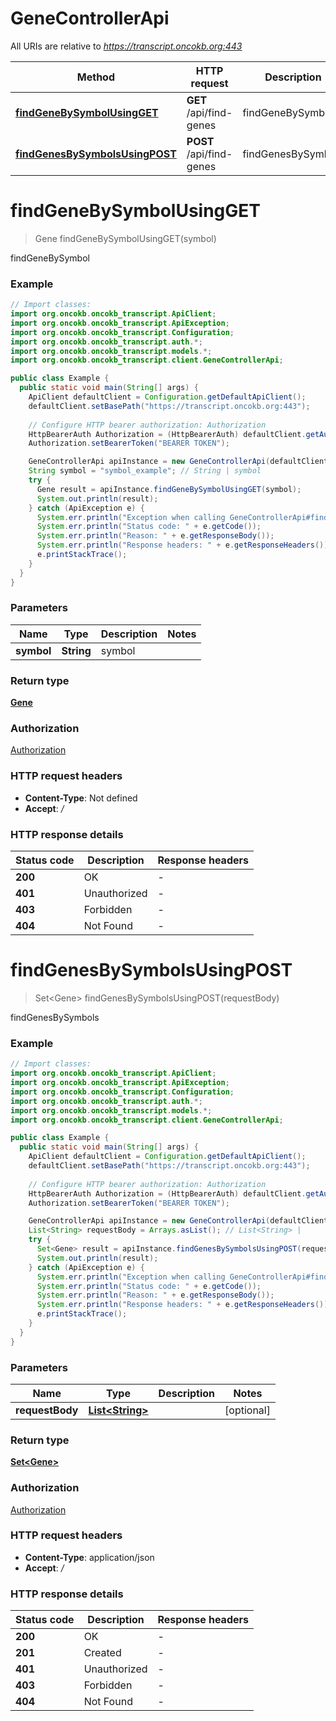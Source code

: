 # GeneControllerApi

All URIs are relative to *https://transcript.oncokb.org:443*

Method | HTTP request | Description
------------- | ------------- | -------------
[**findGeneBySymbolUsingGET**](GeneControllerApi.md#findGeneBySymbolUsingGET) | **GET** /api/find-genes | findGeneBySymbol
[**findGenesBySymbolsUsingPOST**](GeneControllerApi.md#findGenesBySymbolsUsingPOST) | **POST** /api/find-genes | findGenesBySymbols


<a name="findGeneBySymbolUsingGET"></a>
# **findGeneBySymbolUsingGET**
> Gene findGeneBySymbolUsingGET(symbol)

findGeneBySymbol

### Example
```java
// Import classes:
import org.oncokb.oncokb_transcript.ApiClient;
import org.oncokb.oncokb_transcript.ApiException;
import org.oncokb.oncokb_transcript.Configuration;
import org.oncokb.oncokb_transcript.auth.*;
import org.oncokb.oncokb_transcript.models.*;
import org.oncokb.oncokb_transcript.client.GeneControllerApi;

public class Example {
  public static void main(String[] args) {
    ApiClient defaultClient = Configuration.getDefaultApiClient();
    defaultClient.setBasePath("https://transcript.oncokb.org:443");
    
    // Configure HTTP bearer authorization: Authorization
    HttpBearerAuth Authorization = (HttpBearerAuth) defaultClient.getAuthentication("Authorization");
    Authorization.setBearerToken("BEARER TOKEN");

    GeneControllerApi apiInstance = new GeneControllerApi(defaultClient);
    String symbol = "symbol_example"; // String | symbol
    try {
      Gene result = apiInstance.findGeneBySymbolUsingGET(symbol);
      System.out.println(result);
    } catch (ApiException e) {
      System.err.println("Exception when calling GeneControllerApi#findGeneBySymbolUsingGET");
      System.err.println("Status code: " + e.getCode());
      System.err.println("Reason: " + e.getResponseBody());
      System.err.println("Response headers: " + e.getResponseHeaders());
      e.printStackTrace();
    }
  }
}
```

### Parameters

Name | Type | Description  | Notes
------------- | ------------- | ------------- | -------------
 **symbol** | **String**| symbol |

### Return type

[**Gene**](Gene.md)

### Authorization

[Authorization](../README.md#Authorization)

### HTTP request headers

 - **Content-Type**: Not defined
 - **Accept**: */*

### HTTP response details
| Status code | Description | Response headers |
|-------------|-------------|------------------|
**200** | OK |  -  |
**401** | Unauthorized |  -  |
**403** | Forbidden |  -  |
**404** | Not Found |  -  |

<a name="findGenesBySymbolsUsingPOST"></a>
# **findGenesBySymbolsUsingPOST**
> Set&lt;Gene&gt; findGenesBySymbolsUsingPOST(requestBody)

findGenesBySymbols

### Example
```java
// Import classes:
import org.oncokb.oncokb_transcript.ApiClient;
import org.oncokb.oncokb_transcript.ApiException;
import org.oncokb.oncokb_transcript.Configuration;
import org.oncokb.oncokb_transcript.auth.*;
import org.oncokb.oncokb_transcript.models.*;
import org.oncokb.oncokb_transcript.client.GeneControllerApi;

public class Example {
  public static void main(String[] args) {
    ApiClient defaultClient = Configuration.getDefaultApiClient();
    defaultClient.setBasePath("https://transcript.oncokb.org:443");
    
    // Configure HTTP bearer authorization: Authorization
    HttpBearerAuth Authorization = (HttpBearerAuth) defaultClient.getAuthentication("Authorization");
    Authorization.setBearerToken("BEARER TOKEN");

    GeneControllerApi apiInstance = new GeneControllerApi(defaultClient);
    List<String> requestBody = Arrays.asList(); // List<String> | 
    try {
      Set<Gene> result = apiInstance.findGenesBySymbolsUsingPOST(requestBody);
      System.out.println(result);
    } catch (ApiException e) {
      System.err.println("Exception when calling GeneControllerApi#findGenesBySymbolsUsingPOST");
      System.err.println("Status code: " + e.getCode());
      System.err.println("Reason: " + e.getResponseBody());
      System.err.println("Response headers: " + e.getResponseHeaders());
      e.printStackTrace();
    }
  }
}
```

### Parameters

Name | Type | Description  | Notes
------------- | ------------- | ------------- | -------------
 **requestBody** | [**List&lt;String&gt;**](String.md)|  | [optional]

### Return type

[**Set&lt;Gene&gt;**](Gene.md)

### Authorization

[Authorization](../README.md#Authorization)

### HTTP request headers

 - **Content-Type**: application/json
 - **Accept**: */*

### HTTP response details
| Status code | Description | Response headers |
|-------------|-------------|------------------|
**200** | OK |  -  |
**201** | Created |  -  |
**401** | Unauthorized |  -  |
**403** | Forbidden |  -  |
**404** | Not Found |  -  |

